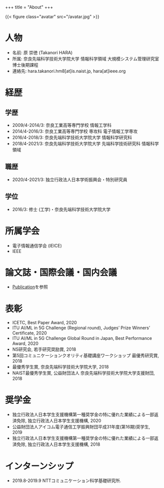 +++
title = "About"
+++

{{< figure class="avatar" src="/avatar.jpg" >}}

# 人物

  - 名前: 原 崇徳 (Takanori HARA)
  - 所属: 奈良先端科学技術大学院大学 情報科学領域 大規模システム管理研究室 博士後期課程
  - 連絡先: hara.takanori.hm8[at]is.naist.jp, hara[at]ieee.org

# 経歴
## 学歴


- 2009/4-2014/3: 奈良工業高等専門学校 情報工学科
- 2014/4-2016/3: 奈良工業高等専門学校 専攻科 電子情報工学専攻
- 2016/4-2018/3: 奈良先端科学技術大学院大学 情報科学研究科
- 2018/4-2021/3: 奈良先端科学技術大学院大学 先端科学技術研究科 情報科学領域

## 職歴

- 2020/4-2021/3: 独立行政法人日本学術振興会・特別研究員

## 学位

- 2016/3: 修士 (工学)・奈良先端科学技術大学院大学

# 所属学会

- 電子情報通信学会 (IEICE)
- IEEE

# 論文誌・国際会議・国内会議
- [Publication](/#publication)を参照

# 表彰

- ICETC, Best Paper Award, 2020
- ITU AI/ML in 5G Challenge (Regional round), Judges’ Prize Winners’ Certificate, 2020
- ITU AI/ML in 5G Challenge Global Round in Japan, Best Performance Award, 2020
- NS研究会, 若手研究奨励賞, 2018
- 第5回コミュニケーションクオリティ基礎講座ワークショップ 最優秀研究賞, 2018
- 最優秀学生賞, 奈良先端科学技術大学院大学, 2018
- NAIST最優秀学生賞, 公益財団法人 奈良先端科学技術大学院大学支援財団, 2018

# 奨学金

- 独立行政法人日本学生支援機構第一種奨学金の特に優れた業績による一部返済免除, 独立行政法人日本学生支援機構, 2020
- 公益財団法人アイコム電子通信工学振興財団平成31年度(第16期)奨学生, 2019
- 独立行政法人日本学生支援機構第一種奨学金の特に優れた業績による一部返済免除, 独立行政法人日本学生支援機構, 2018

# インターンシップ

- 2019.8-2019.9 NTTコミュニケーション科学基礎研究所.
<!-- - CICP2019(NAIST学内プロジェクト), ‘‘Automatic Evacuation Guiding for Evacuation Drill’’, 500,000 yen, 2019.7.-2020.3. -->
